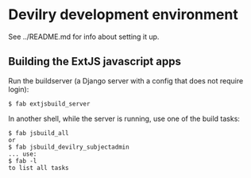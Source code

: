 # Devilry development environment

See ../README.md for info about setting it up.


## Building the ExtJS javascript apps

Run the buildserver (a Django server with a config that does not require login):

    $ fab extjsbuild_server

In another shell, while the server is running, use one of the build tasks:

    $ fab jsbuild_all
    or
    $ fab jsbuild_devilry_subjectadmin
    ... use:
    $ fab -l
    to list all tasks
